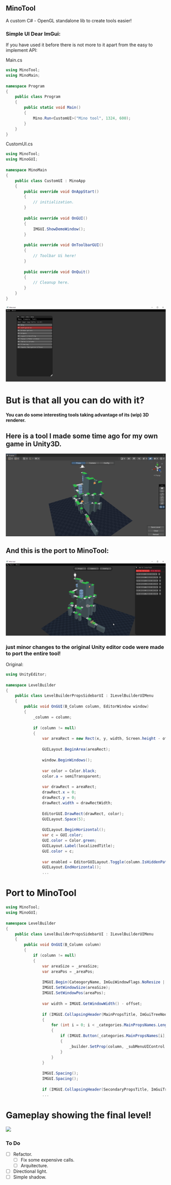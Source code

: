 ## MinoTool
A custom C# - OpenGL standalone lib to create tools easier!

### Simple UI Dear ImGui: 
If you have used it before there is not more to it apart from the easy to implement API:

Main.cs
```c#
using MinoTool;
using MinoMain;

namespace Program
{
    public class Program 
    {
        public static void Main()
        {
            Mino.Run<CustomUI>("Mino tool", 1324, 600);
        }
    }
}
```

CustomUI.cs
```c#
using MinoTool;
using MinoGUI;

namespace MinoMain
{
    public class CustomUI : MinoApp
    {
        public override void OnAppStart() 
        {
            // initialization.
        }

        public override void OnGUI()
        {
            IMGUI.ShowDemoWindow();
        }

        public override void OnToolbarGUI()
        {
            // Toolbar Ui here!
        }

        public override void OnQuit() 
        {
            // Cleanup here.
        }
    }
}
```
![](readmefiles/basic.png)

# But is that all you can do with it? 

#### You can do some interesting tools taking advantage of its (wip) 3D renderer.
## Here is a tool I made some time ago for my own game in Unity3D. 
![](readmefiles/unity3D_original_tool.gif)

## And this is the port to MinoTool:
![](readmefiles/standalone_tool_3d.gif)

### just minor changes to the original Unity editor code were made to port the entire tool!
Original:

```c#
using UnityEditor;

namespace LevelBuilder
{
    public class LevelBuilderPropsSidebarUI : ILevelBuilderUIMenu
    {
        public void OnGUI(B_Column column, EditorWindow window)
        {
            _column = column;

            if (column != null)
            {
                var areaRect = new Rect(x, y, width, Screen.height - ofssetHeigh);

                GUILayout.BeginArea(areaRect);

                window.BeginWindows();

                var color = Color.black;
                color.a = semiTransparent;

                var drawRect = areaRect;
                drawRect.x = 0;
                drawRect.y = 0;
                drawRect.width = drawRectWidth;

                EditorGUI.DrawRect(drawRect, color);
                GUILayout.Space(5);

                GUILayout.BeginHorizontal();
                var c = GUI.color;
                GUI.color = Color.green;
                GUILayout.Label(localizedTitle);
                GUI.color = c;

                var enabled = EditorGUILayout.Toggle(column.IsHiddenPathEnabled);
                GUILayout.EndHorizontal();
                ...

```
# Port to MinoTool

```c#
using MinoTool;
using MinoGUI;

namespace LevelBuilder
{
    public class LevelBuilderPropsSidebarUI : ILevelBuilderUIMenu
    {
        public void OnGUI(B_Column column)
        {
            if (column != null)
            {
                var areaSize = _areaSize;
                var areaPos = _areaPos; 

                IMGUI.Begin(CateogoryName, ImGuiWindowFlags.NoResize | ImGuiWindowFlags.NoMove | ImGuiWindowFlags.NoCollapse);
                IMGUI.SetWindowSize(areaSize);
                IMGUI.SetWindowPos(areaPos);

                var width = IMGUI.GetWindowWidth() - offset;

                if (IMGUI.CollapsingHeader(MainPropsTitle, ImGuiTreeNodeFlags.DefaultOpen))
                {
                    for (int i = 0; i < _categories.MainPropsNames.Length; i++)
                    {
                        if (IMGUI.Button(_categories.MainPropsNames[i], new System.Numerics.Vector2(width, height)))
                        {
                            _builder.SetProp(column, _subMenuUIControl.Container, _categories.GetPropEnum(_categories.MainPropsNames[i]));
                        }
                    }
                }

                IMGUI.Spacing();
                IMGUI.Spacing();

                if (IMGUI.CollapsingHeader(SecondaryPropsTitle, ImGuiTreeNodeFlags.DefaultOpen))
                ...
```
# Gameplay showing the final level!
![](readmefiles/level_gameplay.gif)

### To Do
- [ ] Refactor.
   - [ ] Fix some expensive calls.
   - [ ] Arquitecture.
- [ ] Directional light.
- [ ] Simple shadow.
